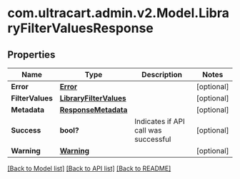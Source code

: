 # com.ultracart.admin.v2.Model.LibraryFilterValuesResponse
## Properties

Name | Type | Description | Notes
------------ | ------------- | ------------- | -------------
**Error** | [**Error**](Error.md) |  | [optional] 
**FilterValues** | [**LibraryFilterValues**](LibraryFilterValues.md) |  | [optional] 
**Metadata** | [**ResponseMetadata**](ResponseMetadata.md) |  | [optional] 
**Success** | **bool?** | Indicates if API call was successful | [optional] 
**Warning** | [**Warning**](Warning.md) |  | [optional] 


[[Back to Model list]](../README.md#documentation-for-models) [[Back to API list]](../README.md#documentation-for-api-endpoints) [[Back to README]](../README.md)

